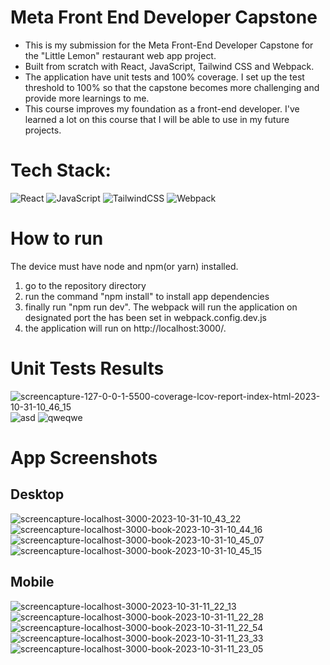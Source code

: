 # Meta Front End Developer Capstone
- This is my submission for the Meta Front-End Developer Capstone for the "Little Lemon" restaurant web app project.
- Built from scratch with React, JavaScript, Tailwind CSS and Webpack.
- The application have unit tests and 100% coverage. I set up the test threshold to 100% so that the capstone becomes more challenging and provide more learnings to me.
- This course improves my foundation as a front-end developer. I've learned a lot on this course that I will be able to use in my future projects.

# Tech Stack:
![React](https://img.shields.io/badge/react-%2320232a.svg?style=for-the-badge&logo=react&logoColor=%2361DAFB) ![JavaScript](https://img.shields.io/badge/javascript-%23323330.svg?style=for-the-badge&logo=javascript&logoColor=%23F7DF1E) ![TailwindCSS](https://img.shields.io/badge/tailwindcss-%2338B2AC.svg?style=for-the-badge&logo=tailwind-css&logoColor=white) ![Webpack](https://img.shields.io/badge/webpack-%238DD6F9.svg?style=for-the-badge&logo=webpack&logoColor=black)

# How to run
The device must have node and npm(or yarn) installed.
1. go to the repository directory
2. run the command "npm install" to install app dependencies
3. finally run "npm run dev". The webpack will run the application on designated port the has been set in webpack.config.dev.js
4. the application will run on http://localhost:3000/.

# Unit Tests Results
![screencapture-127-0-0-1-5500-coverage-lcov-report-index-html-2023-10-31-10_46_15](https://github.com/Talyho/meta-front-end-developer-capstone/assets/49897728/ba5f728e-eaa0-4db1-87a1-3722f50f4d09)
![asd](https://github.com/Talyho/meta-front-end-developer-capstone/assets/49897728/9ca2a054-40a1-489b-bdc8-0dec1fcad544)
![qweqwe](https://github.com/Talyho/meta-front-end-developer-capstone/assets/49897728/218e20c8-637e-4d86-9335-753814afac9a)

# App Screenshots
## Desktop
![screencapture-localhost-3000-2023-10-31-10_43_22](https://github.com/Talyho/meta-front-end-developer-capstone/assets/49897728/674ba8ad-c4cc-4238-915d-5f1de29ee79a)
![screencapture-localhost-3000-book-2023-10-31-10_44_16](https://github.com/Talyho/meta-front-end-developer-capstone/assets/49897728/392188c3-0a33-4809-8c4e-6af28335983e)
![screencapture-localhost-3000-book-2023-10-31-10_45_07](https://github.com/Talyho/meta-front-end-developer-capstone/assets/49897728/f9a7b474-6cff-48f3-8fcc-6ba053e98ce6)
![screencapture-localhost-3000-book-2023-10-31-10_45_15](https://github.com/Talyho/meta-front-end-developer-capstone/assets/49897728/856b5e06-11e9-4f18-b742-d7a04f8013af)

## Mobile
![screencapture-localhost-3000-2023-10-31-11_22_13](https://github.com/Talyho/meta-front-end-developer-capstone/assets/49897728/53347263-9196-4ed4-aaca-5dc7bc9b0bf7)
![screencapture-localhost-3000-book-2023-10-31-11_22_28](https://github.com/Talyho/meta-front-end-developer-capstone/assets/49897728/73de2cc0-e2fc-4b18-9c1e-9cb8722ed22d)
![screencapture-localhost-3000-book-2023-10-31-11_22_54](https://github.com/Talyho/meta-front-end-developer-capstone/assets/49897728/b9f48d0b-7a09-4d0b-8413-25c83b1c83bf)
![screencapture-localhost-3000-book-2023-10-31-11_23_33](https://github.com/Talyho/meta-front-end-developer-capstone/assets/49897728/189474b4-d74b-4fb3-8448-e129e6f23448)
![screencapture-localhost-3000-book-2023-10-31-11_23_05](https://github.com/Talyho/meta-front-end-developer-capstone/assets/49897728/31995ea7-aa88-4801-98d8-1d89bea91c27)







